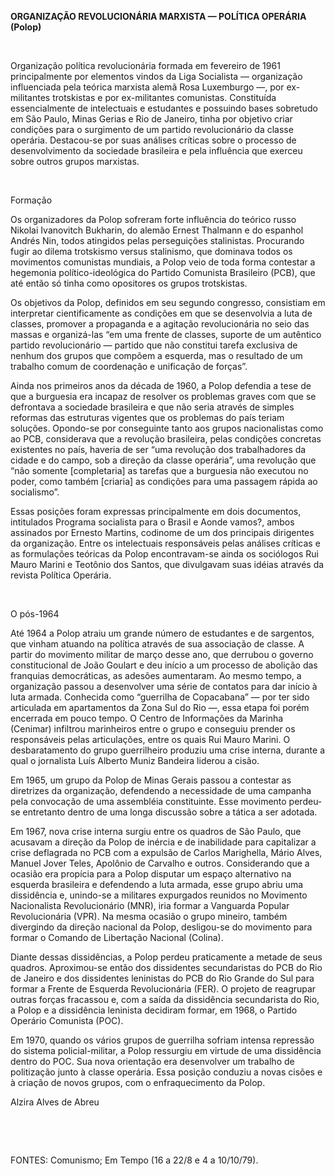 **ORGANIZAÇÃO REVOLUCIONÁRIA MARXISTA — POLÍTICA OPERÁRIA (Polop)**

 

Organização política revolucionária formada em fevereiro de 1961
principalmente por elementos vindos da Liga Socialista — organização
influenciada pela teórica marxista alemã Rosa Luxemburgo —, por
ex-militantes trotskistas e por ex-militantes comunistas. Constituída
essencialmente de intelectuais e estudantes e possuindo bases sobretudo
em São Paulo, Minas Gerias e Rio de Janeiro, tinha por objetivo criar
condições para o surgimento de um partido revolucionário da classe
operária. Destacou-se por suas análises críticas sobre o processo de
desenvolvimento da sociedade brasileira e pela influência que exerceu
sobre outros grupos marxistas.

 

Formação

Os organizadores da Polop sofreram forte influência do teórico russo
Nikolai Ivanovitch Bukharin, do alemão Ernest Thalmann e do espanhol
Andrés Nin, todos atingidos pelas perseguições stalinistas. Procurando
fugir ao dilema trotskismo versus stalinismo, que dominava todos os
movimentos comunistas mundiais, a Polop veio de toda forma contestar a
hegemonia político-ideológica do Partido Comunista Brasileiro (PCB), que
até então só tinha como opositores os grupos trotskistas.

Os objetivos da Polop, definidos em seu segundo congresso, consistiam em
interpretar cientificamente as condições em que se desenvolvia a luta de
classes, promover a propaganda e a agitação revolucionária no seio das
massas e organizá-las “em uma frente de classes, suporte de um autêntico
partido revolucionário — partido que não constitui tarefa exclusiva de
nenhum dos grupos que compõem a esquerda, mas o resultado de um trabalho
comum de coordenação e unificação de forças”.

Ainda nos primeiros anos da década de 1960, a Polop defendia a tese de
que a burguesia era incapaz de resolver os problemas graves com que se
defrontava a sociedade brasileira e que não seria através de simples
reformas das estruturas vigentes que os problemas do país teriam
soluções. Opondo-se por conseguinte tanto aos grupos nacionalistas como
ao PCB, considerava que a revolução brasileira, pelas condições
concretas existentes no país, haveria de ser “uma revolução dos
trabalhadores da cidade e do campo, sob a direção da classe operária”,
uma revolução que “não somente [completaria] as tarefas que a burguesia
não executou no poder, como também [criaria] as condições para uma
passagem rápida ao socialismo”.

Essas posições foram expressas principalmente em dois documentos,
intitulados Programa socialista para o Brasil e Aonde vamos?, ambos
assinados por Ernesto Martins, codinome de um dos principais dirigentes
da organização. Entre os intelectuais responsáveis pelas análises
críticas e as formulações teóricas da Polop encontravam-se ainda os
sociólogos Rui Mauro Marini e Teotônio dos Santos, que divulgavam suas
idéias através da revista Política Operária.

 

O pós-1964

Até 1964 a Polop atraiu um grande número de estudantes e de sargentos,
que vinham atuando na política através de sua associação de classe. A
partir do movimento militar de março desse ano, que derrubou o governo
constitucional de João Goulart e deu início a um processo de abolição
das franquias democráticas, as adesões aumentaram. Ao mesmo tempo, a
organização passou a desenvolver uma série de contatos para dar início à
luta armada. Conhecida como “guerrilha de Copacabana” — por ter sido
articulada em apartamentos da Zona Sul do Rio —, essa etapa foi porém
encerrada em pouco tempo. O Centro de Informações da Marinha (Cenimar)
infiltrou marinheiros entre o grupo e conseguiu prender os responsáveis
pelas articulações, entre os quais Rui Mauro Marini. O desbaratamento do
grupo guerrilheiro produziu uma crise interna, durante a qual o
jornalista Luís Alberto Muniz Bandeira liderou a cisão.

Em 1965, um grupo da Polop de Minas Gerais passou a contestar as
diretrizes da organização, defendendo a necessidade de uma campanha pela
convocação de uma assembléia constituinte. Esse movimento perdeu-se
entretanto dentro de uma longa discussão sobre a tática a ser adotada.

Em 1967, nova crise interna surgiu entre os quadros de São Paulo, que
acusavam a direção da Polop de inércia e de inabilidade para capitalizar
a crise deflagrada no PCB com a expulsão de Carlos Marighella, Mário
Alves, Manuel Jover Teles, Apolônio de Carvalho e outros. Considerando
que a ocasião era propícia para a Polop disputar um espaço alternativo
na esquerda brasileira e defendendo a luta armada, esse grupo abriu uma
dissidência e, unindo-se a militares expurgados reunidos no Movimento
Nacionalista Revolucionário (MNR), iria formar a Vanguarda Popular
Revolucionária (VPR). Na mesma ocasião o grupo mineiro, também
divergindo da direção nacional da Polop, desligou-se do movimento para
formar o Comando de Libertação Nacional (Colina).

Diante dessas dissidências, a Polop perdeu praticamente a metade de seus
quadros. Aproximou-se então dos dissidentes secundaristas do PCB do Rio
de Janeiro e dos dissidentes leninistas do PCB do Rio Grande do Sul para
formar a Frente de Esquerda Revolucionária (FER). O projeto de reagrupar
outras forças fracassou e, com a saída da dissidência secundarista do
Rio, a Polop e a dissidência leninista decidiram formar, em 1968, o
Partido Operário Comunista (POC).

Em 1970, quando os vários grupos de guerrilha sofriam intensa repressão
do sistema policial-militar, a Polop ressurgiu em virtude de uma
dissidência dentro do POC. Sua nova orientação era desenvolver um
trabalho de politização junto à classe operária. Essa posição conduziu a
novas cisões e à criação de novos grupos, com o enfraquecimento da
Polop.

Alzira Alves de Abreu

 

 

FONTES: Comunismo; Em Tempo (16 a 22/8 e 4 a 10/10/79).

 
